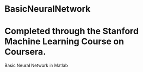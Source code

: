 # BasicNeuralNetwork
# Completed through the Stanford Machine Learning Course on Coursera.
Basic Neural Network in Matlab


